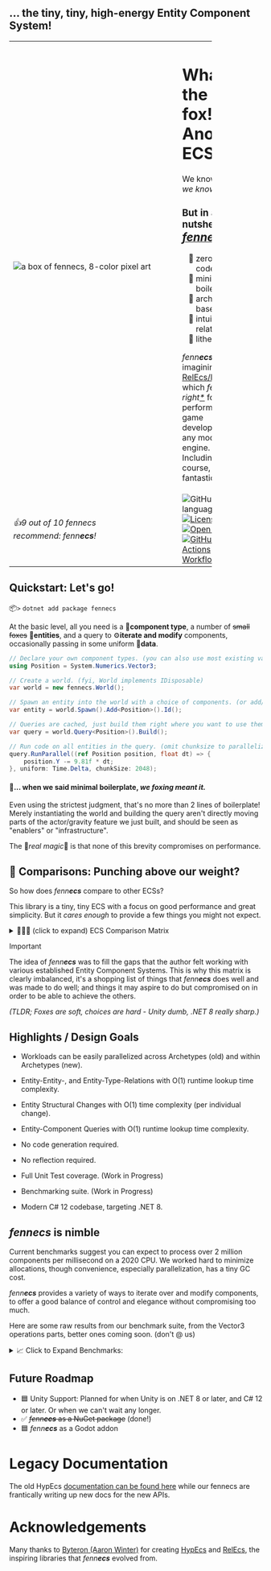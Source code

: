 ## ... the tiny, tiny, high-energy Entity Component System!
<table style="border: none; border-collapse: collapse; width: 80%">
    <tr>
        <td style="width: fit-content">
            <img src="Documentation/Logos/fennecs.png" alt="a box of fennecs, 8-color pixel art" style="min-width: 320px"/>
        </td>
        <td>
            <h1>What the fox!? Another ECS?</h1>
            <p>We know... oh, <em>we know.</em> 😩️</p>  
            <h3>But in a nutshell, <a href="https://github.com/thygrrr/fennecs"><span style="font-size: larger"><em>fenn<b>ecs</b></em></span></a> is...</h3>
            <ul style="list-style-type: '🐾 ';">
                <li>zero codegen</li>
                <li>minimal boilerplate</li>
                <li>archetype-based</li>
                <li>intuitively relational</li>
                <li>lithe and fast</li>
            </ul>
            <p><em>fenn<b>ecs</b></em> is a re-imagining of <a href="https://github.com/Byteron/HypEcs">RelEcs/HypEcs</a> 
            which <em>feels just right<a href="#quickstart-lets-go">*</a></em> for high performance game development in any modern C# engine. Including, of course, the fantastic <a href="https://godotengine.org">Godot</a>.</p>
        </td>
    </tr>
<tr><td><i>👍9 out of 10 fennecs<br/>recommend: fenn<b>ecs</b>!</i></td><td><img alt="GitHub top language" src="https://img.shields.io/github/languages/top/thygrrr/fennECS">
<a href="https://github.com/thygrrr/fennECS?tab=MIT-1-ov-file#readme"><img alt="License: MIT" src="https://img.shields.io/github/license/thygrrr/fennECS?color=blue"></a>
<a href="https://github.com/thygrrr/fennECS/issues"><img alt="Open issues" src="https://img.shields.io/github/issues-raw/thygrrr/fennECS"></a>
<a href="https://github.com/thygrrr/fennECS/actions"><img alt="GitHub Actions Workflow Status" src="https://img.shields.io/github/actions/workflow/status/thygrrr/fennECS/xUnit.yml"></a>
</td></tr>
</table>

## Quickstart: Let's go!
📦`>` `dotnet add package fennecs`

At the basic level, all you need is a 🧩**component type**, a number of ~~small foxes~~ 🦊**entities**, and a query to ⚙️**iterate and modify** components, occasionally passing in some uniform 💾**data**.

```csharp
// Declare your own component types. (you can also use most existing value or reference types)
using Position = System.Numerics.Vector3;

// Create a world. (fyi, World implements IDisposable)
var world = new fennecs.World();

// Spawn an entity into the world with a choice of components. (or add/remove them later)
var entity = world.Spawn().Add<Position>().Id();

// Queries are cached, just build them right where you want to use them.
var query = world.Query<Position>().Build();

// Run code on all entities in the query. (omit chunksize to parallelize only by archetype)
query.RunParallel((ref Position position, float dt) => {
    position.Y -= 9.81f * dt;
}, uniform: Time.Delta, chunkSize: 2048);
```

#### 💢... when we said minimal boilerplate, <em>we foxing meant it.</em>
Even using the strictest judgment, that's no more than 2 lines of boilerplate! Merely instantiating the world and building the query aren't directly moving parts of the actor/gravity feature we just built, and should be seen as "enablers" or "infrastructure".  

The 💫*real magic*💫 is that none of this brevity compromises on performance.


## 🥊 Comparisons: Punching above our weight?
So how does _fenn**ecs**_ compare to other ECSs? 

This library is a tiny, tiny ECS with a focus on good performance and great simplicity. But it *cares enough* to provide a few things you might not expect.

<details>

<summary>🥇🥈🥉 (click to expand) ECS Comparison Matrix<br/><b></b></summary>

> [!IMPORTANT]
> The idea of _fenn**ecs**_ was to fill the gaps that the author felt working with various established Entity Component Systems. This is why this matrix is clearly imbalanced, it's a shopping list of things that _fenn**ecs**_ does well and was made to do
well; and things it may aspire to do but compromised on in order to be able to achieve the others.
>
> <em>(TLDR; Foxes are soft, choices are hard - Unity dumb, .NET 8 really sharp.)</em>

Here are some of the key properties where _fenn**ecs**_ might be a better or worse choice than its peers. Our resident fennecs have worked with all of these ECSs, and we're happy to answer any questions you might have.

|                                                                             |           _fenn**ecs**_            | HypEcs | Entitas |           Unity DOTS            |            DefaultECS            |
|:----------------------------------------------------------------------------|:----------------------------------:|:------:|:-------:|:-------------------------------:|:--------------------------------:|
| Boilerplate-to-Feature Ratio                                                |               3-to-1               | 5-to-1 | 12-to-1 |           27-to-1 😱            |              7-to-1              |
| Entity-Component Queries                                                    |                 ✅                  |   ✅    |    ✅    |                ✅                |                ✅                 |
| Entity-Target Relations                                                     |                 ✅                  |   ✅    |    ❌    |                ❌                | ✅<br/><sup>(Map/MultiMap)</sup>  |
| Entity-Type-Relations                                                       |                 ✅                  |   ✅    |    ❌    |                ❌                |                ❌                 |
| Target Querying<br/>*<sup>(find all targets of specific relations)</sup>*   |                 ✅                  |   ❌    |    ❌    |                ❌                |                ✅                 |
| Journaling                                                                  |                 ❌                  |   ❌    |   🟨    |                ✅                |                ❌                 |
| Add Shared Components                                                       |                 ✅                  |   ❌    |    ❌    |               🟨                |                ✅                 | 
| Change Shared Components                                                    |                 ✅                  |   ❌    |    ❌    |                ❌                |                ✅                 | 
| Reference Component Types                                                   |                 ✅                  |   ❌    |    ❌    |                ❌                |                ❌                 |
| Arbitrary Component Types                                                   |                 ✅                  |   ✅    |    ❌    |                ❌                |                ✅                 |
| Structural Change Responders                                                |  🟨<br/><sup>(coming soon)</sup>   |   ❌    |    ✅    |  ☠️<br/><sup>(unreliable)</sup>  |                ❌                 |
| Balanced Workload Scheduling                                                |  🟨<br/><sup>(coming soon)</sup>   |   ❌    |      ❌  | ✅<br/><sup>(highly static)</sup> |                ✅                 |
| No Code Generation Required                                                 |                 ✅                  |   ✅    |    ❌    |                ❌                | 🟨<br/><sup>(roslyn addon)</sup>  |
| Enqueue Structural Changes at Any Time                                      |                 ✅                  |   ✅    |    ✅    |               🟨                |                🟨                |
| Apply Structural Changes at Any Time                                        |                 ❌                  |   ❌    |    ✅    |                ❌                |                ❌                 |
| Parallel Processing                                                         |                 ⭐⭐                 |   ⭐    |    ❌    |               ⭐⭐⭐               |                ⭐⭐                |
| Singleton / Unique Components                                               | 🟨<br/><sup>(ref types only)</sup> |   ❌    |    ✅    | 🟨<br/><sup>(per system)</sup>  |                ✅                 |

</details>

> [!IMPORTANT]
> The idea of _fenn**ecs**_ was to fill the gaps that the author felt working with various established Entity Component Systems. This is why this matrix is clearly imbalanced, it's a shopping list of things that _fenn**ecs**_ does well and was made to do
well; and things it may aspire to do but compromised on in order to be able to achieve the others.
>
> <em>(TLDR; Foxes are soft, choices are hard - Unity dumb, .NET 8 really sharp.)</em>

## Highlights / Design Goals

- Workloads can be easily parallelized across Archetypes (old) and within Archetypes (new).
- Entity-Entity-, and Entity-Type-Relations with O(1) runtime lookup time complexity.
- Entity Structural Changes with O(1) time complexity (per individual change).
- Entity-Component Queries with O(1) runtime lookup time complexity. 
- No code generation required.
- No reflection required.

- Full Unit Test coverage. (Work in Progress)
- Benchmarking suite. (Work in Progress)
- Modern C# 12 codebase, targeting .NET 8.


## _fenn**ecs**_ is nimble

Current benchmarks suggest you can expect to process over 2 million components per millisecond on a 2020 CPU.
We worked hard to minimize allocations, though convenience, especially parallelization, has a tiny GC cost. 

_fenn**ecs**_ provides a variety of ways to iterate over and modify components, to offer a good balance of control and elegance without compromising too much. 

Here are some raw results from our benchmark suite, from the Vector3 operations parts, better ones coming soon.
(don't @ us)

<details>

<summary>📈 Click to Expand Benchmarks: </summary>
<pre>executing a System.Numerics.Vector3 cross product and writing the result back with various calling methods</pre>

| Method                                       | entityCount | Mean         | StdDev     | Ratio |
|--------------------------------------------- |------------ |-------------:|-----------:|------:|
| CrossProduct_Single_ECS_Lambda               | 1_000        |     2.004 us |  0.0978 us |  1.43 |
| CrossProduct_Parallel_ECS_Lambda             | 1_000        |     2.211 us |  0.0255 us |  1.58 |
| CrossProduct_Single_Span_Delegate            | 1_000        |     1.397 us |  0.0081 us |  1.00 |
| CrossProduct_Single_ECS_Delegate             | 1_000        |     2.085 us |  0.1131 us |  1.49 |
| CrossProduct_Single_ECS_Raw                  | 1_000        |     1.402 us |  0.0047 us |  1.00 |
| CrossProduct_Parallel_ECS_Raw                | 1_000        |     3.135 us |  0.0791 us |  2.24 |
| CrossProduct_Parallel_ECS_Delegate_Archetype | 1_000        |     2.211 us |  0.0163 us |  1.58 |
| CrossProduct_Parallel_ECS_Delegate_Chunk1k   | 1_000        |     2.195 us |  0.0013 us |  1.57 |
|                                              |              |              |            |       |
| CrossProduct_Single_ECS_Lambda               | 10_000       |    21.225 us |  1.4498 us |  1.73 |
| CrossProduct_Parallel_ECS_Lambda             | 10_000       |    24.437 us |  4.3404 us |  1.99 |
| CrossProduct_Single_Span_Delegate            | 10_000       |    12.288 us |  0.0282 us |  1.00 |
| CrossProduct_Single_ECS_Delegate             | 10_000       |    23.880 us |  1.9409 us |  1.94 |
| CrossProduct_Single_ECS_Raw                  | 10_000       |    12.388 us |  0.2673 us |  1.01 |
| CrossProduct_Parallel_ECS_Raw                | 10_000       |     8.111 us |  0.2773 us |  0.66 |
| CrossProduct_Parallel_ECS_Delegate_Archetype | 10_000       |    19.933 us |  0.0618 us |  1.62 |
| CrossProduct_Parallel_ECS_Delegate_Chunk1k   | 10_000       |    27.770 us |  0.2301 us |  2.26 |
|                                              |              |              |            |       |
| CrossProduct_Single_ECS_Lambda               | 100_000      |   173.340 us |  0.1528 us |  1.43 |
| CrossProduct_Parallel_ECS_Lambda             | 100_000      |   198.162 us |  1.7237 us |  1.64 |
| CrossProduct_Single_Span_Delegate            | 100_000      |   120.979 us |  0.8806 us |  1.00 |
| CrossProduct_Single_ECS_Delegate             | 100_000      |   195.004 us | 30.5909 us |  1.61 |
| CrossProduct_Single_ECS_Raw                  | 100_000      |   120.062 us |  0.2062 us |  0.99 |
| CrossProduct_Parallel_ECS_Raw                | 100_000      |    53.235 us |  1.2900 us |  0.44 |
| CrossProduct_Parallel_ECS_Delegate_Archetype | 100_000      |   197.735 us |  1.1834 us |  1.63 |
| CrossProduct_Parallel_ECS_Delegate_Chunk1k   | 100_000      |    67.614 us |  1.4787 us |  0.56 |
|                                              |              |              |            |       |
| CrossProduct_Single_ECS_Lambda               | 1_000_000    | 1,789.284 us | 71.5104 us |  1.49 |
| CrossProduct_Parallel_ECS_Lambda             | 1_000_000    | 1,978.499 us |  9.4791 us |  1.65 |
| CrossProduct_Single_Span_Delegate            | 1_000_000    | 1,197.915 us |  2.9327 us |  1.00 |
| CrossProduct_Single_ECS_Delegate             | 1_000_000    | 1,734.629 us |  2.4107 us |  1.45 |
| CrossProduct_Single_ECS_Raw                  | 1_000_000    | 1,208.246 us |  4.2537 us |  1.01 |
| CrossProduct_Parallel_ECS_Raw                | 1_000_000    |   363.921 us |  5.6343 us |  0.30 |
| CrossProduct_Parallel_ECS_Delegate_Archetype | 1_000_000    | 1,980.063 us | 18.7070 us |  1.65 |
| CrossProduct_Parallel_ECS_Delegate_Chunk1k   | 1_000_000    |   305.559 us |  1.2544 us |  0.26 |

</details>

## Future Roadmap

- 🟦 Unity Support: Planned for when Unity is on .NET 8 or later, and C# 12 or later. Or when we can't wait any longer.
- ✅ ~~_fenn**ecs**_ as a NuGet package~~ (done!)
- 🟦 _fenn**ecs**_ as a Godot addon

# Legacy Documentation

The old HypEcs [documentation can be found here](Documentation/legacy.md) while our fennecs are frantically writing up new docs for the new APIs.

# Acknowledgements
Many thanks to [Byteron (Aaron Winter)](https://github.com/Byteron) for creating [HypEcs](https://github.com/Byteron/HypEcs) and [RelEcs](https://github.com/Byteron/RelEcs), the inspiring libraries that _fenn**ecs**_ evolved from.